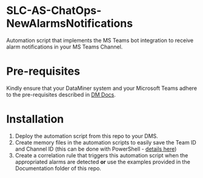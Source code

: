 # SLC-AS-ChatOps-NewAlarmsNotifications
Automation script that implements the MS Teams bot integration to receive alarm notifications in your MS Teams Channel.

# Pre-requisites

Kindly ensure that your DataMiner system and your Microsoft Teams adhere to the pre-requisites described in [DM Docs](https://docs.dataminer.services/user-guide/Cloud_Platform/TeamsBot/Microsoft_Teams_Chat_Integration.html#server-side-prerequisites).

# Installation

1. Deploy the automation script from this repo to your DMS.
2. Create memory files in the automation scripts to easily save the Team ID and Channel ID (this can be done with PowerShell - [details here](https://learn.microsoft.com/en-us/powershell/module/teams/?view=teams-ps))
3. Create a correlation rule that triggers this automation script when the appropriated alarms are detected **or** use the examples provided in the Documentation folder of this repo.
